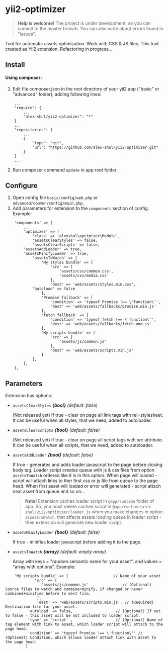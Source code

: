 # yii2-optimizer
> **Help is welcome!** 
The project is under development, so you can commit to the master branch. You can also write about errors found in "issues".

Tool for automatic assets optimization. Work with CSS &amp; JS files. This tool created as Yii2 extension. Refactoring in progress...

## Install

#### Using composer:
1) Edit file composer.json in the root directory of your yii2 app ("basic" or "advanced" folder), adding following lines:
```
    ...
    "require": {
        ...
        "alex-shul/yii2-optimizer": "*"        
    }
    ...
    "repositories": [        
        ...
        {
            "type": "git",
            "url": "https://github.com/alex-shul/yii2-optimizer.git"
        }       
    ]
    ...
```
2) Run composer command `update` in app root folder.

## Configure

1) Open config file `basic/config/web.php` or `advanced/common/config/main.php`.
2) Add parameters for extension to the `components` section of config. Example:
```
    'components' => [
        ...
        'optimizer' => [
            'class' => 'alexshul\optimizer\Module',
            'assetsClearStyles' => false,
            'assetsClearScripts' => false,
	    'assetsAddLoader' => true,
	    'assetsMinifyLoader' => true,
            'assetsToWatch' => [
                'My styles bundle' => [
                    'src' => [
                        'assets/css/common.css',
                        'assets/css/media.css'
                    ],
                    'dest' => 'web/assets/styles.min.css',
		    'autoload' => false
                ],
                'Promise fallback' => [ 
                    'condition' => 'typeof Promise !== \'function\'',          
                    'dest' => 'web/assets/fallbacks/promise.min.js'                                 
                ],
                'fetch fallback' => [ 
                    'condition' => 'typeof fetch !== \'function\'',          
                    'dest' => 'web/assets/fallbacks/fetch.umd.js'                                        
                ],
                'My scripts bundle' => [
                    'src' => [
                        'assets/js/common.js'                        
                    ],
                    'dest' => 'web/assets/scripts.min.js'                  
                ]                
            ],
        ],
    ],
```

## Parameters

Extension has options:
- `assetsClearStyles` ***{bool}*** *(default: false)*

	(Not released yet) If true - clear on page all link tags with rel=stylesheet. It can be useful when all styles, that we need, added to autoloader.
- `assetsClearScripts` ***{bool}*** *(default: false)*

	(Not released yet) If true - clear on page all script tags with src attribute. It can be useful when all scripts, that we need, added to autoloader.
- `assetsAddLoader` ***{bool}*** *(default: false)*

	If true - generates and adds loader javascript to the page before closing body tag. Loader script creates queue with js & css files from option `assetsToWatch` ordered like it is in this option. When page will loaded - script will attach links to ther first css or js file from queue to the page head. When first asset will loaded or error will generated - script attach next asset from queue and so on...
	>**Note**! Extension caches loader script in `@app/runtime` folder of app. So, you must delete cached script in `@app/runtime/alex-shul/yii2-optimizer/loader.js` when you make changes in option `assetsToWatch`, that affects assets loading queue in loader script - then extension will generate new loader script.
	
- `assetsMinifyLoader` ***{bool}*** *(default: false)*

	If true - minifies loader javascript before adding it to the page.
- `assetsToWatch` ***{array}*** *(default: empty array)*

	Array with keys = "random semantic name for your asset", and values = "array with options". Example:
```
	'My scripts bundle' => [                    // Name of your asset
             'src' => [
              	'assets/js/common.js'               // (Optional) Source files to watch and combine+minify, if changed or never combined+minified before to dest file.                    
              ],
              'dest' => 'web/assets/scripts.min.js', // (Required) Destination file for your asset.       
	      'autoload' => false,                   // (Optional) If set to false - this asset will be not included to loader script.
	      'type' => 'script' ,                   // (Optional) Name of tag element with link to asset, which loader script will attach to the page head. 
	      'condition' => 'typeof Promise !== \'function\'' // (Optional) Condition, which allows loader attach link with asset to the page head.
         ]                
            
```
